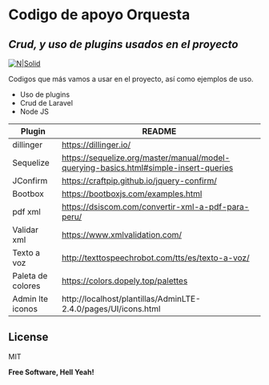 # Codigo de apoyo Orquesta
## _Crud, y uso de plugins usados en el proyecto_

[![N|Solid](https://cldup.com/dTxpPi9lDf.thumb.png)](https://ssays-oquesta.com)

Codigos que más vamos a usar en el proyecto, así como ejemplos de uso.

- Uso de plugins
- Crud de Laravel
- Node JS

| Plugin | README |
| ------ | ------ |
| dillinger | https://dillinger.io/ |
| Sequelize | https://sequelize.org/master/manual/model-querying-basics.html#simple-insert-queries |
| JConfirm | https://craftpip.github.io/jquery-confirm/ |
| Bootbox | https://bootboxjs.com/examples.html |
| pdf xml | https://dsiscom.com/convertir-xml-a-pdf-para-peru/ |
| Validar xml | https://www.xmlvalidation.com/ |
| Texto a voz | http://texttospeechrobot.com/tts/es/texto-a-voz/ |
| Paleta de colores | https://colors.dopely.top/palettes |
| Admin lte iconos | http://localhost/plantillas/AdminLTE-2.4.0/pages/UI/icons.html |



## License

MIT

**Free Software, Hell Yeah!**

